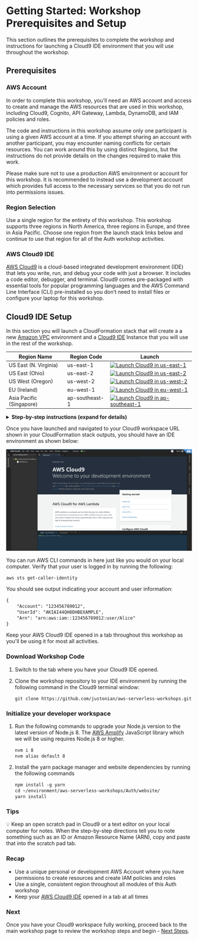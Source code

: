 # Getting Started: Workshop Prerequisites and Setup

This section outlines the prerequisites to complete the workshop and instructions for launching a Cloud9 IDE environment that you will use throughout the workshop.

## Prerequisites

### AWS Account

In order to complete this workshop, you'll need an AWS account and access to create and manage the AWS resources that are used in this workshop, including Cloud9, Cognito, API Gateway, Lambda, DynamoDB, and IAM policies and roles.

The code and instructions in this workshop assume only one participant is using a given AWS account at a time. If you attempt sharing an account with another participant, you may encounter naming conflicts for certain resources. You can work around this by using distinct Regions, but the instructions do not provide details on the changes required to make this work.

Please make sure not to use a production AWS environment or account for this workshop. It is recommended to instead use a development account which provides full access to the necessary services so that you do not run into permissions issues.

### Region Selection

Use a single region for the entirety of this workshop. This workshop supports three regions in North America, three regions in Europe, and three in Asia Pacific. Choose one region from the launch stack links below and continue to use that region for all of the Auth workshop activities.

### AWS Cloud9 IDE

[AWS Cloud9](https://aws.amazon.com/cloud9/) is a cloud-based integrated development environment (IDE) that lets
you write, run, and debug your code with just a browser. It includes a code
editor, debugger, and terminal. Cloud9 comes pre-packaged with essential tools
for popular programming languages and the AWS Command Line Interface (CLI)
pre-installed so you don’t need to install files or configure your laptop for
this workshop. 

## Cloud9 IDE Setup

In this section you will launch a CloudFormation stack that will create a a new [Amazon VPC](https://aws.amazon.com/vpc/) environment and a [Cloud9 IDE](https://aws.amazon.com/cloud9/) Instance that you will use in the rest of the workshop.

Region Name | Region Code | Launch
------|-----|-----
US East (N. Virginia) | us-east-1 | [![Launch Cloud9 in us-east-1](http://docs.aws.amazon.com/AWSCloudFormation/latest/UserGuide/images/cloudformation-launch-stack-button.png)](https://console.aws.amazon.com/cloudformation/home?region=us-east-1#/stacks/new?stackName=WildRydes-Cloud9&templateURL=https://s3.amazonaws.com/wildrydes-us-east-1/Auth/0_GettingStarted/Cloud9WithNewVPC.yaml)
US East (Ohio) | us-east-2 | [![Launch Cloud9 in us-east-2](http://docs.aws.amazon.com/AWSCloudFormation/latest/UserGuide/images/cloudformation-launch-stack-button.png)](https://console.aws.amazon.com/cloudformation/home?region=us-east-2#/stacks/new?stackName=WildRydes-Cloud9&templateURL=https://s3.amazonaws.com/wildrydes-us-east-2/Auth/0_GettingStarted/Cloud9WithNewVPC.yaml)
US West (Oregon) | us-west-2 | [![Launch Cloud9 in us-west-2](http://docs.aws.amazon.com/AWSCloudFormation/latest/UserGuide/images/cloudformation-launch-stack-button.png)](https://console.aws.amazon.com/cloudformation/home?region=us-west-2#/stacks/new?stackName=WildRydes-Cloud9&templateURL=https://s3.amazonaws.com/wildrydes-us-west-2/Auth/0_GettingStarted/Cloud9WithNewVPC.yaml)
EU (Ireland) | eu-west-1 | [![Launch Cloud9 in eu-west-1](http://docs.aws.amazon.com/AWSCloudFormation/latest/UserGuide/images/cloudformation-launch-stack-button.png)](https://console.aws.amazon.com/cloudformation/home?region=us-west-1#/stacks/new?stackName=WildRydes-Cloud9&templateURL=https://s3.amazonaws.com/wildrydes-eu-west-1/Auth/0_GettingStarted/Cloud9WithNewVPC.yaml)
Asia Pacific (Singapore) | ap-southeast-1 | [![Launch Cloud9 in ap-southeast-1](http://docs.aws.amazon.com/AWSCloudFormation/latest/UserGuide/images/cloudformation-launch-stack-button.png)](https://console.aws.amazon.com/cloudformation/home?region=ap-southeast-1#/stacks/new?stackName=WildRydes-Cloud9&templateURL=https://s3.amazonaws.com/wildrydes-ap-southeast-1/Auth/0_GettingStarted/Cloud9WithNewVPC.yaml)

<details>
<summary><strong>Step-by-step instructions (expand for details)</strong></summary><p>

1. Launch the CloudFormation stack from the links above, choosing the link appropriate for the region you selected for this workshop.

1. On the next screen, Step 2, confirm the stack name is  `WildRydes-Cloud9` and click **Next**.

1. On the Configure Stack Options page, accept all the defaults and click **Next**.

1. On the Review page, review the summary details then click **Create stack**.

1. It will take a few minutes for the Stack to create. Choose the **Stack Info** tab to go to the overall stack status page and wait until the stack is fully launched and shows a status of *CREATE_COMPLETE*. Click the refresh icon periodically to see progress update.

1. With the *WildRydes-Cloud9* stack selected, click on the **Outputs** tab and copy the value shown for the *Cloud9IDE* to the clipboard. Browse to that URL in a new browser tab to load your IDE environment.

	> Note: When you launch the stack, CloudFormation deploys a nested CloudFormation stack to launch the Cloud9 resources. You can safely ignore that template which is prefixed with "aws-cloud9-WildRydes-".

	![CloudFormation Outputs open Cloud9](../images/cloud9_cfn_outputs.png)

</p></details>

Once you have launched and navigated to your Cloud9 workspace URL shown in your CloudFormation stack outputs, you should have an IDE environment as shown below:

![Cloud9 Initial Welcome Screen](../images/cloud9_initial_screen.png)

You can run AWS CLI commands in here just like you would on your local computer. Verify that your user is logged in by running the following:

```
aws sts get-caller-identity
```

You should see output indicating your account and user information:

```
{
    "Account": "123456789012",
    "UserId": "AKIAI44QH8DHBEXAMPLE",
    "Arn": "arn:aws:iam::123456789012:user/Alice"
}
```

Keep your AWS Cloud9 IDE opened in a tab throughout this workshop as you'll be using it for most all activities.

### Download Workshop Code

1. Switch to the tab where you have your Cloud9 IDE opened.

1. Clone the workshop repository to your IDE environment by running the following command in the Cloud9 terminal window:

    ```console
    git clone https://github.com/justonian/aws-serverless-workshops.git
    ```

### Initialize your developer workspace

1. Run the following commands to upgrade your Node.js version to the latest version of Node.js 8. The [AWS Amplify](https://aws-amplify.github.io/) JavaScript library which we will be using requires Node.js 8 or higher.

    ```console
    nvm i 8
    nvm alias default 8
    ```

2. Install the yarn package manager and website dependencies by running the following commands

    ```console
    npm install -g yarn
    cd ~/environment/aws-serverless-workshops/Auth/website/
    yarn install
    ```

### Tips

:bulb: Keep an open scratch pad in Cloud9 or a text editor on your local computer
for notes.  When the step-by-step directions tell you to note something such as
an ID or Amazon Resource Name (ARN), copy and paste that into the scratch pad tab.

### Recap

* Use a unique personal or development AWS Account where you have permissions to create resources and create IAM policies and roles
* Use a single, consistent region throughout all modules of this Auth workshop
* Keep your [AWS Cloud9 IDE](#aws-cloud9-ide) opened in a tab at all times

### Next

Once you have your Cloud9 workspace fully working, proceed back to the main workshop page to review the workshop steps and begin - [Next Steps](../README.md).
